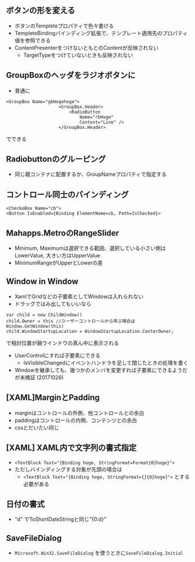## ボタンの形を変える
* ボタンのTempleteプロパティで色々書ける
* TempleteBindingバインディング拡張で、テンプレート適用先のプロパティ値を参照できる
* ContentPresenterをつけないともとのContentが反映されない
    * TargetTypeをつけていないときも反映されない

## GroupBoxのヘッダをラジオボタンに
* 普通に
```
<GroupBox Name="gbHogehoge">
                    <GroupBox.Header>
                        <RadioButton
                            Name="rbHoge"
                            Content="Line" />
                    </GroupBox.Header>
```
でできる

## Radiobuttonのグルーピング
* 同じ親コンテナに配置するか、GroupNameプロパティで指定する

## コントロール同士のバインディング
```
<CheckoBox Name="cb">
<Button IsEnabled={Binding ElementName=cb, Path=IsChecked}>
```

## Mahapps.MetroのRangeSlider
* Minimum, Maximumは選択できる範囲、選択している小さい側はLowerValue, 大きい方はUpperValue
* MinimumRangeがUpperとLowerの差

## Window in Window
* XamlでGridなどの子要素としてWindowは入れられない
* ドラッグではみ出してもいいなら
```
var child = new ChildWindow()
child.Owner = this //ユーザーコントロールから呼ぶ場合はWindow.GetWindow(this)
child.WindowStartupLocation = WindowStartupLocation.CenterOwner;
```
で相対位置が親ウインドウの真ん中に表示される

* UserControlにすれば子要素にできる
    * IsVisibleChangedにイベントハンドラを足して閉じたときの処理を書く
* Windowを継承しても、幾つかのメンバを変更すれば子要素にできるようだが未検証 (20171026)

## [XAML]MarginとPadding

* marginはコントロールの外側、他コントロールとの余白
* paddingはコントロールの内側、コンテンツとの余白
* cssとだいたい同じ

## [XAML] XAML内で文字列の書式指定
* `<TextBlock Text="{Binding hoge, StringFormat=Format{0}hoge}">`
* ただしバインディングする対象が先頭の場合は
    * `<TextBlock Text="{Binding hoge, StringFormat={}{0}hoge}">`
    とする必要がある

## 日付の書式
* "d" でToShortDateStringと同じ"{0:d}"

## SaveFileDialog
* `Microsoft.Win32.SaveFileDialog` を使うときに`SaveFileDialog.Initial`